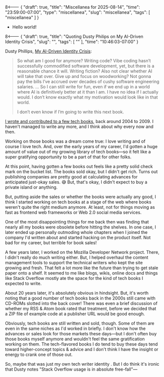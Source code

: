 8<--- { "draft": true, "title": "Miscellanea for 2025-08-14", "time": "23:59:00-07:00", "type": "miscellanea", "slug": "miscellanea", "tags": [ "miscellanea" ] }

- Hello world!

8<--- { "draft": true, "title": "Quoting Dusty Philips on My AI-Driven Identity Crisis", "slug": "", "tags": [ "" ], "time": "10:46:03-07:00" }

Dusty Phillips, [My AI-Driven Identity Crisis](https://dusty.phillips.codes/2025/06/08/my-ai-driven-identity-crisis/):

> So what am I good for anymore? Writing code? Vibe coding hasn’t successfully commodified software development, yet, but there is a reasonable chance it will. Writing fiction? Also not clear whether AI will take that over. Give up and focus on woodworking? Not gonna pay the bills I’ve accrued over decades of cushy software engineering salaries.
> ...
> So I can still write for fun, even if we end up in a world where AI is definitively better at it than I am. I have no idea if I actually would. I don’t know exactly what my motivation would look like in that world.
>
> I don’t even know if I’m going to write this next book.

[I wrote and contributed to a few tech books](https://www.amazon.com/stores/Leslie-M.-Orchard/author/B001JS692K), back around 2004 to 2009. I haven't managed to write any more, and I think about why every now and then.

Working on those books was a dream come true: I love writing and of course I love tech. And, over the early years of my career, I'd gotten a huge amount of value out of my growing library of tech books—so it felt like a super gratifying opportunity to be a part of that for other folks.

At this point, having gotten a few books out feels like a pretty solid check mark on the bucket list. The books sold okay, but I didn't get rich. Turns out publishing companies are pretty good at calculating advances for anticipated just-okay sales. 😅 But, that's okay, I didn't expect to buy a private island or anything.

But, putting aside the sales or whether the books were actually any good, I think I started working on tech books at a stage of the web where books weren't quite the right medium anymore. At least, not for things moving as fast as frontend web frameworks or Web 2.0 social media services.

One of the most disappointing things for me back then was finding that nearly all my books were obsolete before hitting the shelves. In one case, I later ended up personally outmoding whole chapters when I joined the company I'd written about and started hacking on the product itself. Not bad for my career, but terrible for book sales!

A few years later, I worked on the Mozilla Developer Network project. There, I didn't really do much writing either. But, I helped overhaul the content management tools to support the technical writers who kept the site growing and fresh. That felt a lot more like the future than trying to get stale paper onto a shelf. It seemed to me like blogs, wikis, online docs and things like Stack Overflow mostly ate the space for the kind of tech books I expected to write.

About 20 years later, it's absolutely obvious in hindsight. But, it's worth noting that a good number of tech books back in the 2000s still came with CD-ROMs slotted into the back cover! There was even a brief discussion of whether my RSS & Atom book rated that treatment, before we decided that a ZIP file of example code at a publisher URL would be good enough.

Obviously, tech books are still written and sold, though. Some of them are even in the same niches as I'd worked in briefly. I don't know how the advances or sales look for those markets these days—but I don't often buy those books myself anymore and wouldn't feel the same gratification working on them. The tech-flavored books I do tend to buy these days tend toward higher-concept topics & advice and I don't think I have the insight or energy to crank one of those out.

So, maybe that was just my own tech writer identity . But I do think it's ironic that Dusty notes "Stack Overflow usage is in absolute free-fall"—
